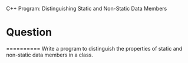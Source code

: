 C++ Program: Distinguishing Static and Non-Static Data Members

# Question
==========
Write a program to distinguish the properties of static and non-static data members in a class.
